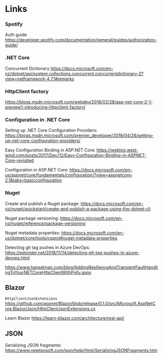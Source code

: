 # Links

### Spotify

Auth guide <https://developer.spotify.com/documentation/general/guides/authorization-guide/>

### .NET Core

Concurrent Dictionary <https://docs.microsoft.com/en-nz/dotnet/api/system.collections.concurrent.concurrentdictionary-2?view=netframework-4.7.1#remarks>

### HttpClient factory

<https://blogs.msdn.microsoft.com/webdev/2018/02/28/asp-net-core-2-1-preview1-introducing-httpclient-factory/>

### Configuration in .NET Core

Setting up .NET Core Configuration Providers: <https://blogs.msdn.microsoft.com/premier_developer/2018/04/26/setting-up-net-core-configuration-providers/>

Easy Configuration Binding in ASP.NET Core: <https://weblog.west-wind.com/posts/2017/Dec/12/Easy-Configuration-Binding-in-ASPNET-Core-revisited>

Configuration in ASP.NET Core: <https://docs.microsoft.com/en-us/aspnet/core/fundamentals/configuration/?view=aspnetcore-2.1&tabs=basicconfiguration>

### Nuget

Create and publish a Nuget package: <https://docs.microsoft.com/en-nz/nuget/quickstart/create-and-publish-a-package-using-the-dotnet-cli>

Nuget package versioning: <https://docs.microsoft.com/en-nz/nuget/reference/package-versioning>

Nuget metadata properties: <https://docs.microsoft.com/en-us/dotnet/core/tools/csproj#nuget-metadata-properties>

Detecting git tag pushes in Azure DevOps: <https://edsnider.net/2018/11/14/detecting-git-tag-pushes-in-azure-devops.html>

<https://www.hanselman.com/blog/AddingResilienceAndTransientFaultHandlingToYourNETCoreHttpClientWithPolly.aspx>

## Blazor

`HttpClientJsonExtensions` <https://github.com/aspnet/Blazor/blob/release/0.1.0/src/Microsoft.AspNetCore.Blazor/Json/HttpClientJsonExtensions.cs>

Learn Blazor <https://learn-blazor.com/architecture/rest-api/>

## JSON

Serializing JSON fragments: <https://www.newtonsoft.com/json/help/html/SerializingJSONFragments.htm>